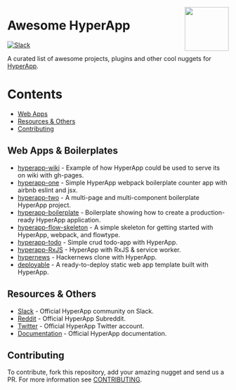 [<img src="https://user-images.githubusercontent.com/56996/27039888-4b67dd26-4fca-11e7-88da-9c925c3e710e.png" align="right" width="100">](https://preactjs.com)

# Awesome HyperApp

[![Slack](https://hyperappjs.herokuapp.com/badge.svg)](https://hyperappjs.herokuapp.com "Join us")

A curated list of awesome projects, plugins and other cool nuggets for [HyperApp](https://github.com/hyperapp/hyperapp).

# Contents
- [Web Apps](#web-apps--boilerplates)
- [Resources & Others](#resources--others)
- [Contributing](#contributing)

## Web Apps & Boilerplates

- [hyperapp-wiki](https://github.com/lukejacksonn/hyperapp-wiki) - Example of how HyperApp could be used to serve its on wiki with gh-pages.
- [hyperapp-one](https://github.com/selfup/hyperapp-one) - Simple HyperApp webpack boilerplate counter app with airbnb eslint and jsx.
- [hyperapp-two](https://github.com/lukejacksonn/hyperapp-two) - A multi-page and multi-component boilerplate HyperApp project.
- [hyperapp-boilerplate](https://github.com/tzellman/hyperapp-boilerplate) - Boilerplate showing how to create a production-ready HyperApp application.
- [hyperapp-flow-skeleton](https://github.com/just-nobody/hyperapp-flow-skeleton) - A simple skeleton for getting started with HyperApp, webpack, and flowtype.
- [hyperapp-todo](https://github.com/marcusasplund/hyperapp-todo-simple) - Simple crud todo-app with HyperApp.
- [hyperapp-RxJS](https://github.com/marcusasplund/hyperapp-RxJS) - HyperApp with RxJS & service worker.
- [hypernews](https://github.com/traducer/hypernews) - Hackernews clone with HyperApp.
- [deployable](https://github.com/lukejacksonn/deployable) - A ready-to-deploy static web app template built with HyperApp.

## Resources & Others
- [Slack](https://hyperappjs.herokuapp.com/) - Official HyperApp community on Slack.
- [Reddit](https://www.reddit.com/r/HyperApp/) - Official HyperApp Subreddit.
- [Twitter](https://twitter.com/hyperappjs) - Official HyperApp Twitter account.
- [Documentation](https://github.com/hyperapp/hyperapp/tree/master/docs) - Official HyperApp documentation.

## Contributing

To contribute, fork this repository, add your amazing nugget and send us a PR. For more information see [CONTRIBUTING](/CONTRIBUTING.md).
